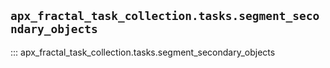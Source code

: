 ## `apx_fractal_task_collection.tasks.segment_secondary_objects`

::: apx_fractal_task_collection.tasks.segment_secondary_objects

